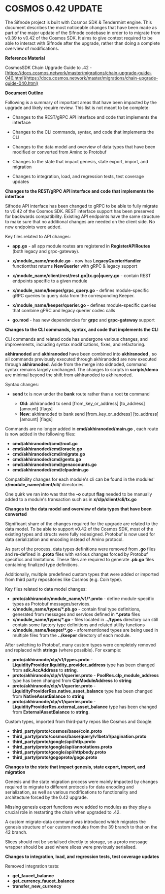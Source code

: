 # **COSMOS 0.42 UPDATE**

The Sifnode project is built with Cosmos SDK &amp; Tendermint engine. This document describes the most noticeable changes that have been made as part of the major update of the Sifnode codebase in order to to migrate from v0.39 to v0.42 of the Cosmos SDK. It aims to give context required to be able to interact with Sifnode after the upgrade, rather than doing a complete overview of modifications.

**Reference Material**

CosmosSDK Chain Upgrade Guide to .42 - [https://docs.cosmos.network/master/migrations/chain-upgrade-guide-040.html](https://docs.cosmos.network/master/migrations/chain-upgrade-guide-040.html)

**Document Outline**

Following is a summary of important areas that have been impacted by the upgrade and likely require review. This list is not meant to be complete:

- Changes to the REST/gRPC API interface and code that implements the interface

- Changes to the CLI commands, syntax, and code that implements the CLI
- Changes to the data model and overview of data types that have been modified or converted from Amino to Protobuf
- Changes to the state that impact genesis, state export, import, and migration
- Changes to integration, load, and regression tests, test coverage updates

**Changes to the REST/gRPC API interface and code that implements the interface**

Sifnode API interface has been changed to gRPC to be able to fully migrate to v0.42 of the Cosmos SDK. REST interface support has been preserved for backwards compatibility. Existing API endpoints have the same structure to make sure that no additional changes are needed on the client side. No new endpoints were added.

Key files related to API changes:

- **app.go** - all app module routes are registered in **RegisterAPIRoutes** (both legacy and grpc-gateway).

- **x/module_name/module.go** - now has **LegacyQuerierHandler** functionthat returns **NewQuerier** with gRPC &amp; legacy support
- **x/module_name/client/rest/rest.go|tx.go|query.go** - contain REST endpoints specific to a given module
- **x/module_name/keeper/grpc_query.go** - defines module-specific gRPC queries to query data from the corresponding Keeper.
- **x/module_name/keeper/querier.go** - defines module-specific queries that combine gPRC and legacy querier codec calls
- **go.mod** - has new dependencies for **grpc** and **grpc-gateway** support

**Changes to the CLI commands, syntax, and code that implements the CLI**

CLI commands and related code has undergone various changes, and improvements, including syntax modifications, fixes, and refactoring.

**akhiranoded** and **akhiranoded** have been combined into **akhiranoded** , so all commands previously executed through akhiranoded are now executed through **akhiranoded**. Aside from the merge into sidnoded, command syntax remains largely unchanged. The changes to scripts in **scripts/demo** are minimal beyond the shift from akhiranoded to akhiranoded.

Syntax changes:

- **send** tx is now under the **bank** route rather than a root **tx** command

  - **Old:** akhiranoded tx send [from\_key\_or\_address] [to\_address] [amount] [flags]
  - **New:** akhiranoded tx bank send [from\_key\_or\_address] [to\_address] [amount] [flags]

Commands are no longer added in **cmd/akhiranoded/main.go** , each route is now added in the following files:

- **cmd/akhiranoded/cmd/root.go**
- **cmd/akhiranoded/cmd/oracle.go**
- **cmd/akhiranoded/cmd/migrate.go**
- **cmd/akhiranoded/cmd/gentx.go**
- **cmd/akhiranoded/cmd/genaccounts.go**
- **cmd/akhiranoded/cmd/clpadmin.go**

Compatibility changes for each module&#39;s cli can be found in the modules&#39; **x/module_name/client/cli/** directories.

One quirk we ran into was that the **-o** output **flag** needed to be manually added to a module&#39;s transaction such as in **x/clp/client/cli/tx.go**

**Changes to the data model and overview of data types that have been converted**

Significant share of the changes required for the upgrade are related to the data model. To be able to support v0.42 of the Cosmos SDK, most of the existing types and structs were fully redesigned. Protobuf is now used for data serialization and encoding instead of Amino protocol.

As part of the process, data types definitions were removed from **.go** files and re-defined in **.proto** files with various changes forced by Protobuf specifics and limitations. These files are required to generate **.pb.go** files containing finalized type definitions.

Additionally, multiple predefined custom types that were added or imported from third party repositories like Cosmos (e.g. Coin type).

Key files related to data model changes:

- **proto/akhiranode/module_name/v1/\*.proto** - define module-specific types as Protobuf messages/services.
- **x/module_name/types/\*.pb.go** - contain final type definitions, generated from messages and services defined in **\*.proto** files
- **x/module_name/types/\*.go** - files located in **../types** directory can still contain some factory type definitions and related utility functions
- **x/module_name/keeper/\*.go** - aforementioned types are being used in multiple files from the **../keeper** directory of each module.

After switching to Protobuf, many custom types were completely removed and replaced with **strings** (where possible). For example:

- **proto/akhiranode/clp/v1/types.proto** - **LiquidityProvider.liquidity_provider_address** type has been changed from **sdk.AccAddress** to **string**.
- **proto/akhiranode/clp/v1/querier.proto** - **PoolRes.clp_module_address** type has been changed from **ClpModuleAddress** to **string**
- **proto/akhiranode/clp/v1/querier.proto** - **LiquidityProviderRes.native_asset_balance** type has been changed from **NativeAssetBalance** to **string**
- **proto/akhiranode/clp/v1/querier.proto** - **LiquidityProviderRes.external_asset_balance** type has been changed from **ExternalAssetBalance** to **string**.

Custom types, imported from third-party repos like Cosmos and Google:

- **third_party/proto/cosmos/base/coin.proto**
- **third_party/proto/cosmos/base/query/v1beta1/pagination.proto**
- **third_party/proto/google/api/http.proto**
- **third_party/proto/google/api/annotations.proto**
- **third_party/proto/google/api/httpbody.proto**
- **third_party/proto/gogoproto/gogo.proto**

**Changes to the state that impact genesis, state export, import, and migration**

Genesis and the state migration process were mainly impacted by changes required to migrate to different protocols for data encoding and serialization, as well as various modifications to functionality and architecture forced by the 0.42 upgrade.

Missing genesis export functions were added to modules as they play a crucial role in restarting the chain when upgraded to .42.

A custom migrate-data command was introduced which migrates the genesis structure of our custom modules from the 39 branch to that on the 42 branch.

Slices should not be serialised directly to storage, so a proto message wrapper should be used where slices were previously serialised.

**Changes to integration, load, and regression tests, test coverage updates**

Removed integration tests:

- **get_faucet_balance**
- **get_currency_faucet_balance**
- **transfer_new_currency**
